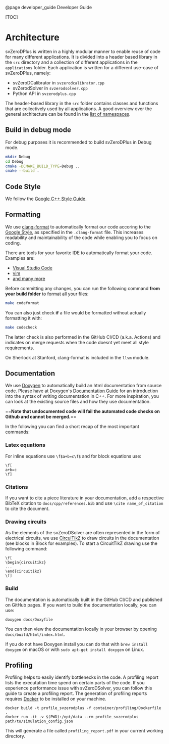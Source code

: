 @page developer_guide Developer Guide

[TOC]

# Architecture

svZeroDPlus is written in a highly modular manner to enable reuse of code
for many different applications. It is divided into a header based library
in the `src` directory and a collection of different applications in the
`applications` folder. Each application is written for a different use-case
of svZeroDPlus, namely:

* svZeroDCalibrator in `svzerodcalibrator.cpp`
* svZerodSolver in `svzerodsolver.cpp`
* Python API in `svzerodplus.cpp`

The header-based library in the `src` folder contains classes and functions that are collectively used by
all applications. A good overview over the general architecture can be found in the
<a href="namespaces.html">list of namespaces</a>.


## Build in debug mode

For debug purposes it is recommended to build svZeroDPlus in Debug mode.

```bash
mkdir Debug
cd Debug
cmake -DCMAKE_BUILD_TYPE=Debug ..
cmake --build .
```

## Code Style

We follow the [Google C++ Style Guide](https://google.github.io/styleguide/cppguide.html).

## Formatting

We use [clang-format](https://clang.llvm.org/docs/ClangFormat.html) to automatically 
format our code accoring to the [Google Style](https://google.github.io/styleguide/cppguide.html), 
as specified in the `.clang-format` file. This increases readability and maintainability of the code 
while enabling you to focus on coding.

There are tools for your favorite IDE to automatically format your code. Examples are:
- [Visual Studio Code](https://marketplace.visualstudio.com/items?itemName=xaver.clang-format)
- [vim](https://github.com/rhysd/vim-clang-format)
- [and many more](https://clang.llvm.org/docs/ClangFormat.html)

Before committing any changes, you can run the following
command **from your build folder** to format all your files:

```bash
make codeformat
```

You can also just check **if** a file would be formatted without actually formatting
it with:

```bash
make codecheck
```

The latter check is also performed in the GitHub CI/CD (a.k.a. Actions) and
indicates on merge requests when the code doesnt yet meet all style
requirements.

On Sherlock at Stanford, clang-format is included in the `llvm` module.

## Documentation

We use [Doxygen](https://doxygen.nl) to automatically build an html documentation
from source code. Please have at Doxygen's [Documentation Guide](https://www.doxygen.nl/manual/docblocks.html)
for an introduction into the syntax of writing documentation in C++. For more
inspiration, you can look at the existing source files and how they use
documentation. 

==**Note that undocumented code will fail the automated code checks on Github 
and cannot be merged.**==

In the following you can find a short recap of the most important
commands:

### Latex equations
For inline equations use `\f$a+b=c\f$` and for block equations use:
```
\f[
a+b=c
\f]
```

### Citations
If you want to cite a piece literature in your documentation, add
a respective BibTeX citation to `docs/cpp/references.bib` and use `\cite name_of_citation` to
cite the document.

### Drawing circuits
As the elements of the svZeroDSolver are often represented
in the form of electrical circuits, we use [CircuiTikZ](https://ctan.org/pkg/circuitikz?lang=en)
to draw circuits in the documentation (see blocks in Block for examples). 
To start a CircuitTikZ drawing use the following command:
```
\f[
\begin{circuitikz}
...
\end{circuitikz}
\f]
```

### Build
The documentation is automatically built in the GitHub CI/CD and published
on GitHub pages. If you want to build the documentation locally, you can use:

```
doxygen docs/Doxyfile
```
You can then view the documentation locally in your browser by opening `docs/build/html/index.html`.

If you do not have Doxygen install you can do that with `brew install doxygen`
on macOS or with `sudo apt-get install doxygen` on Linux.

## Profiling

Profiling helps to easily identify bottlenecks in the code. A profiling report
lists the executation time spend on certain parts of the code. If you experience
performance issue with svZeroDSolver, you can follow this guide
to create a profiling report. The generation of profiling reports requires
[Docker](https://docs.docker.com/get-docker/) to be installed on your machine.

```docker
docker build -t profile_svzerodplus -f container/profiling/Dockerfile .
docker run -it -v $(PWD):/opt/data --rm profile_svzerodplus path/to/simulation_config.json
```

This will generate a file called `profiling_report.pdf` in your current working directory.
